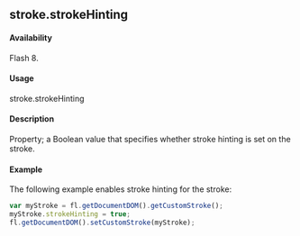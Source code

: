 ## stroke.strokeHinting

#### Availability

Flash 8.

#### Usage

stroke.strokeHinting

#### Description

Property; a Boolean value that specifies whether stroke hinting is set on the stroke.

#### Example


The following example enables stroke hinting for the stroke:
```javascript
var myStroke = fl.getDocumentDOM().getCustomStroke(); 
myStroke.strokeHinting = true; 
fl.getDocumentDOM().setCustomStroke(myStroke);

```